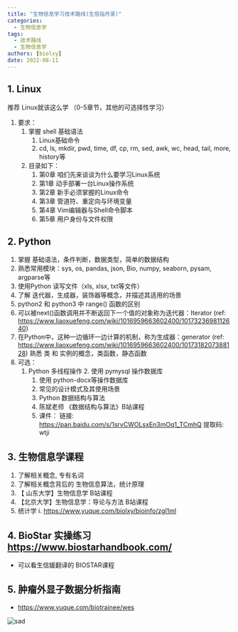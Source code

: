 ```yaml
---
title: "生物信息学习技术路线(生信指月录)"
categories:
  - 生物信息学
tags:
  - 技术路线
  - 生物信息学
authors: [biolxy]
date: 2022-08-11
---
```

## 1. Linux 

推荐 Linux就该这么学 （0-5章节，其他的可选择性学习）

1. 要求：
    1. 掌握 shell 基础语法
        1. Linux基础命令
        2. cd, ls, mkdir, pwd, time, df, cp, rm, sed, awk, wc, head, tail, more, history等
    2. 目录如下：	
        1. 第0章 咱们先来谈谈为什么要学习Linux系统
        2. 第1章 动手部署一台Linux操作系统
        3. 第2章 新手必须掌握的Linux命令
        4. 第3章 管道符、重定向与环境变量
        5. 第4章 Vim编辑器与Shell命令脚本
        6. 第5章 用户身份与文件权限

## 2. Python 

1. 掌握 基础语法，条件判断，数据类型，简单的数据结构
2. 熟悉常用模块：sys, os, pandas, json, Bio, numpy, seaborn, pysam, argparse等
3. 使用Python 读写文件（xls, xlsx, txt等文件）
4. 了解 迭代器，生成器，装饰器等概念，并描述其适用的场景
5. python2 和 python3 中 range() 函数的区别
6. 可以被next()函数调用并不断返回下一个值的对象称为迭代器：Iterator   (ref: https://www.liaoxuefeng.com/wiki/1016959663602400/1017323698112640)
7. 在Python中，这种一边循环一边计算的机制，称为生成器：generator (ref: https://www.liaoxuefeng.com/wiki/1016959663602400/1017318207388128)
    熟悉 类 和 实例的概念，类函数，静态函数
8. 可选：
    1. Python 多线程操作
        2. 使用 pymysql 操作数据库
        1. 使用 python-docx等操作数据库
        2. 常见的设计模式及其使用场景
        3. Python 数据结构与算法
        4. 陈斌老师 《数据结构与算法》B站课程
        5. 课件： 链接: https://pan.baidu.com/s/1srvCWOLsxEn3mOq1_TCmhQ 提取码: wtji

## 3. 生物信息学课程

1. 了解相关概念, 专有名词
2. 了解相关概念背后的 生物信息算法，统计原理
3. 【 山东大学】生物信息学 B站课程
4. 【北京大学】生物信息学：导论与方法 B站课程
5. 统计学
    ⅰ. https://www.yuque.com/biolxy/bioinfo/zgl1ml
## 4. BioStar 实操练习 https://www.biostarhandbook.com/
- 可以看生信媛翻译的 BIOSTAR课程

## 5. 肿瘤外显子数据分析指南

- https://www.yuque.com/biotrainee/wes


![sad](https://www.biostarhandbook.com/images/what-is-a-biostar.png)
